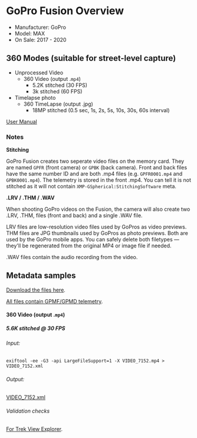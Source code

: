 # GoPro Fusion Overview

* Manufacturer: GoPro
* Model: MAX
* On Sale: 2017 - 2020

## 360 Modes (suitable for street-level capture)

* Unprocessed Video
	* 360 Video (output .`mp4`)
		* 5.2K stitched (30 FPS)
		* 3k stitched (60 FPS)
* Timelapse photo
	* 360 TimeLapse (output .jpg)
		* 18MP stitched (0.5 sec, 1s, 2s, 5s, 10s, 30s, 60s interval)

[User Manual](/gopro/fusion/Fusion_UM_ENG_REVC.pdf)

### Notes

**Stitching**

GoPro Fusion creates two seperate video files on the memory card. They are named `GPFR` (front camera) or `GPBK` (back camera). Front and back files have the same number ID and are both .mp4 files (e.g. `GPFR0001.mp4` and `GPBK0001.mp4`). The telemetry is stored in the front .mp4. You can tell it is not stitched as it will not contain `XMP-GSpherical:StitchingSoftware` meta.

**.LRV / .THM / .WAV**

When shooting GoPro videos on the Fusion, the camera will also create two .LRV, .THM, files (front and back) and a single .WAV file.

LRV files are low-resolution video files used by GoPros as video previews. THM files are JPG thumbnails used by GoPros as photo previews. Both are used by the GoPro mobile apps. You can safely delete both filetypes — they'll be regenerated from the original MP4 or image file if needed.

.WAV files contain the audio recording from the video.

## Metadata samples

[Download the files here](https://drive.google.com/drive/folders/1QaNr-cfUT4lBYxVoBVe98q_-WH6NAd31?usp=sharing).

[All files contain GPMF/GPMD telemetry](https://github.com/gopro/gpmf-parser).

#### 360 Video (output .`mp4`)

##### 5.6K stitched @ 30 FPS

###### Input:

```
exiftool -ee -G3 -api LargeFileSupport=1 -X VIDEO_7152.mp4 > VIDEO_7152.xml
```

###### Output:

[VIDEO_7152.xml](.gopro/max/VIDEO_7152.xml)

###### Validation checks

[For Trek View Explorer](.gopro/fusion/explorer).
